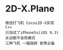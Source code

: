 # 2D-X.Plane  

	微信打飞机 Cocos2D-X实现  
	C++  
	只测试了iPhone5s(iOS 9.3)  
	永远都不会死模式  
	三种飞机 一碰就碎 割草必备  

